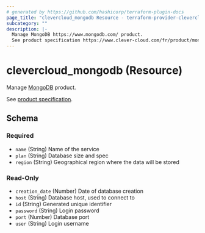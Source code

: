 ```yaml
---
# generated by https://github.com/hashicorp/terraform-plugin-docs
page_title: "clevercloud_mongodb Resource - terraform-provider-clevercloud"
subcategory: ""
description: |-
  Manage MongoDB https://www.mongodb.com/ product.
  See product specification https://www.clever-cloud.com/fr/product/mongodb/.
---
```


# clevercloud_mongodb (Resource)

Manage [MongoDB](https://www.mongodb.com/) product.

See [product specification](https://www.clever-cloud.com/fr/product/mongodb/).



<!-- schema generated by tfplugindocs -->
## Schema

### Required

- `name` (String) Name of the service
- `plan` (String) Database size and spec
- `region` (String) Geographical region where the data will be stored

### Read-Only

- `creation_date` (Number) Date of database creation
- `host` (String) Database host, used to connect to
- `id` (String) Generated unique identifier
- `password` (String) Login password
- `port` (Number) Database port
- `user` (String) Login username
